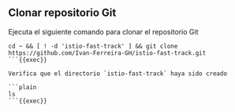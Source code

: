 ## Clonar repositorio Git

Ejecuta el siguiente comando para clonar el repositorio Git

```plain
cd ~ && [ ! -d 'istio-fast-track' ] && git clone https://github.com/Ivan-Ferreira-GH/istio-fast-track.git
```{{exec}}

Verifica que el directorio `istio-fast-track` haya sido creado

```plain
ls
```{{exec}}

